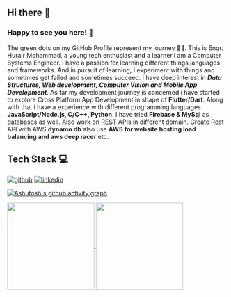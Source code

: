 ## Hi there 👋
### Happy to see you here! 🤩
The green dots on my GitHub Profile represent my journey 🏃‍♂️.
This is Engr. Hurair Mohammad, a young tech enthusiast and a learner.I am a Computer Systems Engineer. I have a passion for learning different things,languages and frameworks. And in pursuit of learning, I experiment with things and sometimes get failed and sometimes succeed. I have deep interest in ***Data Structures, Web development, Computer Vision and Mobile App Development***. As far my development journey is concerned i have started to explore Cross Platform App Development in shape of **Flutter/Dart**. Along with that i have a experience with different programming languages **JavaScript/Node.js, C/C++, Python**. I have tried **Firebase & MySql** as databases as well. Also work on REST APIs in different domain. Create Rest API with AWS **dynamo db** also use **AWS for website hosting load balancing and aws deep racer** etc.

## Tech Stack 💻
[![github](https://cloud.githubusercontent.com/assets/17016297/18839843/0e06a67a-83d2-11e6-993a-b35a182500e0.png)][1]
[![linkedin](https://cloud.githubusercontent.com/assets/17016297/18839848/0fc7e74e-83d2-11e6-8c6a-277fc9d6e067.png)][2]


[1]: http://www.github.com/Hurair17
[2]: linkedin.com/in/hurair-mohammad-3253861b1/

[![Ashutosh's github activity graph](https://activity-graph.herokuapp.com/graph?username=Hurair17&theme=react-dark)](https://github.com/ashutosh00710/github-readme-activity-graph)



<a href="https://github.com/Hurair17">
  <img align="center" height = "200px" src="https://github-readme-stats.vercel.app/api?username=Hurair17&show_icons=true&theme=cobalt" />
</a>
<a href="https://github.com/Hurair17">
  <img align="center" height = "200px" src="https://github-readme-stats.vercel.app/api/top-langs/?username=anuraghazra&langs_count=6" />
</a> 









<!---
Hurair17/Hurair17 is a ✨ special ✨ repository because its `README.md` (this file) appears on your GitHub profile.
You can click the Preview link to take a look at your changes.
--->

